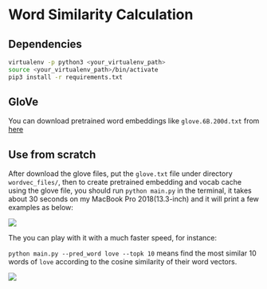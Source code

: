# Word Similarity Calculation

## Dependencies

```bash
virtualenv -p python3 <your_virtualenv_path>
source <your_virtualenv_path>/bin/activate
pip3 install -r requirements.txt
```

## GloVe

You can download pretrained word embeddings like `glove.6B.200d.txt` from [here](https://nlp.stanford.edu/projects/glove/)

## Use from scratch

After download the glove files, put the `glove.txt` file under directory `wordvec_files/`, then to create pretrained embedding and vocab cache using the glove file, you should run `python main.py` in the terminal, it takes about 30 seconds on my MacBook Pro 2018(13.3-inch) and it will print a few examples as below:

![](https://tva1.sinaimg.cn/large/007S8ZIlgy1ge1rvw08ooj31a40e6wil.jpg)

The you can play with it with a much faster speed, for instance:

`python main.py --pred_word love --topk 10` means find the most similar 10 words of `love` according to the cosine similarity of their word vectors.

![](https://tva1.sinaimg.cn/large/007S8ZIlgy1ge1rzbdifmj31a40cswi4.jpg)

